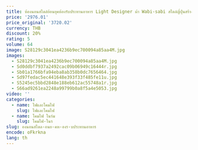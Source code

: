 ```yaml
---
title: ห้องนอนสไตล์ย้อนยุคห้องรับประทานอาหาร Light Designer ผ้า Wabi-sabi สไตล์ญี่ปุ่นสร้างสรรค์
price: '2976.01'
price_original: '3720.02'
currency: THB
discount: 20%
rating: 5
volume: 64
image: S28129c3041ea4236b9ec700094a85aa4M.jpg
images:
  - S28129c3041ea4236b9ec700094a85aa4M.jpg
  - Sd0ddbf7937a2492cac09b06949c16444r.jpg
  - Sb01a1766bfa94eba8ab358b0dc7656464.jpg
  - Sd97fedac5ec441648e393f33f485fe11u.jpg
  - S5245ec5bbd2848e188eb612ac55748a1r.jpg
  - S66ad9261ea2248a99799b0a8f5a4e5053.jpg
video: ''
categories:
  - name: ไฟและโคมไฟ
    slug: ไฟและโคมไฟ
  - name: โคมไฟ ในร่ม
    slug: โคมไฟ-ในร
slug: องนอนสไตล-อนย-คห-องร-บประทานอาหาร
encode: oFkrkna
lang: th
---
```

  
